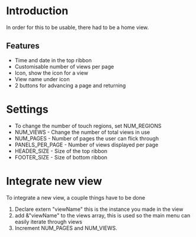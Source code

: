 # Introduction
In order for this to be usable, there had to be a home view.
## Features 
- Time and date in the top ribbon
- Customisable number of views per page
- Icon, show the icon for a view
- View name under icon
- 2 buttons for advancing a page and returning

# Settings
- To change the number of touch regions, set NUM_REGIONS
- NUM_VIEWS - Change the number of total views in use
- NUM_PAGES - Number of pages the user can flick through
- PANELS_PER_PAGE - Number of views displayed per page 
- HEADER_SIZE - Size of the top ribbon
- FOOTER_SIZE - Size of bottom ribbon

# Integrate new view
To integrate a new view, a couple things have to be done
1. Declare extern "viewName" this is the instance you made in the view
2. add &"viewName" to the views array, this is used so the main menu can easily iterate through views
3. Increment NUM_PAGES and NUM_VIEWS. 

